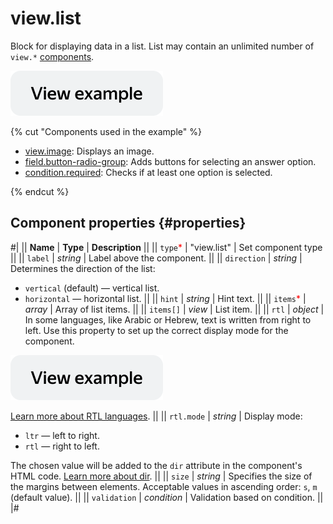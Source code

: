 # view.list

Block for displaying data in a list. List may contain an unlimited number of `view.*` [components](index.md).

[![image](../_images/buttons/view-example.svg)](https://ya.cc/t/ATPjrNYU3vUaRK)

{% cut "Components used in the example" %}

- [view.image](view.image.md): Displays an image.
- [field.button-radio-group](field.button-radio-group.md): Adds buttons for selecting an answer option.
- [condition.required](condition.required.md): Checks if at least one option is selected.

{% endcut %}

## Component properties {#properties}

#|
|| **Name** | **Type** | **Description** ||
|| `type`<span style="color: red">\*</span> | "view.list" | Set component type ||
|| `label` | _string_ | Label above the component. ||
|| `direction` | _string_ | Determines the direction of the list:

- `vertical` (default) — vertical list.
- `horizontal` — horizontal list. ||
  || `hint` | _string_ | Hint text. ||
  || `items`<span style="color: red">\*</span> | _array_ | Array of list items. ||
  || `items[]` | _view_ | List item. ||
  || `rtl` | _object_ | In some languages, like Arabic or Hebrew, text is written from right to left. Use this property to set up the correct display mode for the component.

[![View example in the sandbox](../_images/buttons/view-example.svg)](https://ya.cc/t/tq6fCNm_3ttFBW)

[Learn more about RTL languages](https://www.w3.org/International/questions/qa-scripts). ||
|| `rtl.mode` | _string_ | Display mode:

- `ltr` — left to right.
- `rtl` — right to left.

The chosen value will be added to the `dir` attribute in the component's HTML code. [Learn more about dir](https://www.w3.org/International/questions/qa-html-dir). ||
|| `size` | _string_ | Specifies the size of the margins between elements. Acceptable values in ascending order: `s`, `m` (default value). ||
|| `validation` | _condition_ | Validation based on condition. ||
|#
